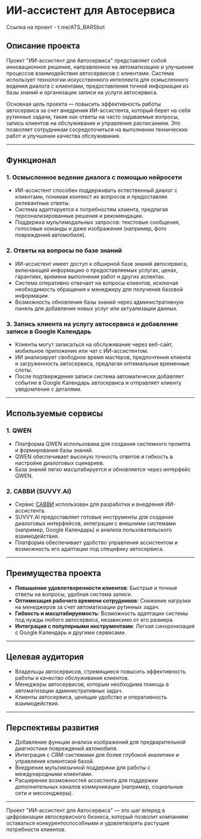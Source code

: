 # ИИ-ассистент для Автосервиса
Ссылка на проект - t.me/ATS_BARSbot

## Описание проекта

Проект "ИИ-ассистент для Автосервиса" представляет собой инновационное решение, направленное на автоматизацию и улучшение процессов взаимодействия автосервисов с клиентами. Система использует технологии искусственного интеллекта для осмысленного ведения диалога с клиентами, предоставления точной информации из базы знаний и организации записи на услуги автосервиса.

Основная цель проекта — повысить эффективность работы автосервиса за счет внедрения ИИ-ассистента, который берет на себя рутинные задачи, такие как ответы на часто задаваемые вопросы, запись клиентов на обслуживание и управление расписанием. Это позволяет сотрудникам сосредоточиться на выполнении технических работ и улучшении качества обслуживания.

---

## Функционал

### 1. **Осмысленное ведение диалога с помощью нейросети**
- ИИ-ассистент способен поддерживать естественный диалог с клиентами, понимая контекст их вопросов и предоставляя релевантные ответы.
- Система адаптируется к потребностям клиента, предлагая персонализированные решения и рекомендации.
- Поддержка мультимодальных запросов: текстовые сообщения, голосовые команды и даже изображения (например, фото повреждений автомобиля).

### 2. **Ответы на вопросы по базе знаний**
- ИИ-ассистент имеет доступ к обширной базе знаний автосервиса, включающей информацию о предоставляемых услугах, ценах, гарантиях, времени выполнения работ и других аспектах.
- Система оперативно отвечает на вопросы клиентов, исключая необходимость обращения к менеджеру для получения базовой информации.
- Возможность обновления базы знаний через административную панель для добавления новых услуг или актуализации данных.

### 3. **Запись клиента на услугу автосервиса и добавление записи в Google Календарь**
- Клиенты могут записаться на обслуживание через веб-сайт, мобильное приложение или чат с ИИ-ассистентом.
- ИИ анализирует свободное время мастеров, предпочтения клиента и загруженность автосервиса, предлагая оптимальные временные слоты.
- После подтверждения записи система автоматически добавляет событие в Google Календарь автосервиса и отправляет клиенту уведомление с деталями.

---

## Используемые сервисы

### 1. **QWEN**
- Платформа QWEN использована для создания системного промпта и формирования базы знаний.
- QWEN обеспечивает высокую точность ответов и гибкость в настройке диалоговых сценариев.
- База знаний легко масштабируется и обновляется через интерфейс QWEN.

### 2. **САВВИ (SUVVY.AI)**
- Сервис [САВВИ](https://suvvy.ai/) использован для разработки и внедрения ИИ-ассистента.
- SUVVY.AI предоставляет готовые инструменты для создания диалоговых интерфейсов, интеграции с внешними системами (например, Google Календарь) и анализа пользовательского взаимодействия.
- Платформа обеспечивает удобство управления ассистентом и возможность его адаптации под специфику автосервиса.

---

## Преимущества проекта

- **Повышение удовлетворенности клиентов**: Быстрые и точные ответы на вопросы, удобная система записи.
- **Оптимизация рабочего времени сотрудников**: Снижение нагрузки на менеджеров за счет автоматизации рутинных задач.
- **Гибкость и масштабируемость**: Возможность адаптации системы под нужды любого автосервиса, независимо от его размера.
- **Интеграция с популярными инструментами**: Легкая синхронизация с Google Календарь и другими сервисами.

---

## Целевая аудитория

- Владельцы автосервисов, стремящиеся повысить эффективность работы и качество обслуживания клиентов.
- Менеджеры автосервисов, которым необходима помощь в автоматизации административных задач.
- Клиенты автосервиса, ценящие удобство и оперативность взаимодействия.

---

## Перспективы развития

- Добавление функции анализа изображений для предварительной диагностики повреждений автомобиля.
- Интеграция с CRM-системами для более глубокой аналитики и управления клиентской базой.
- Внедрение мультиязычной поддержки для работы с международными клиентами.
- Расширение возможностей ассистента для поддержки дополнительных каналов коммуникации (например, социальные сети и мессенджеры).

---

Проект "ИИ-ассистент для Автосервиса" — это шаг вперед в цифровизации автосервисного бизнеса, который позволит компаниям оставаться конкурентоспособными и удовлетворять растущие потребности клиентов.
```
